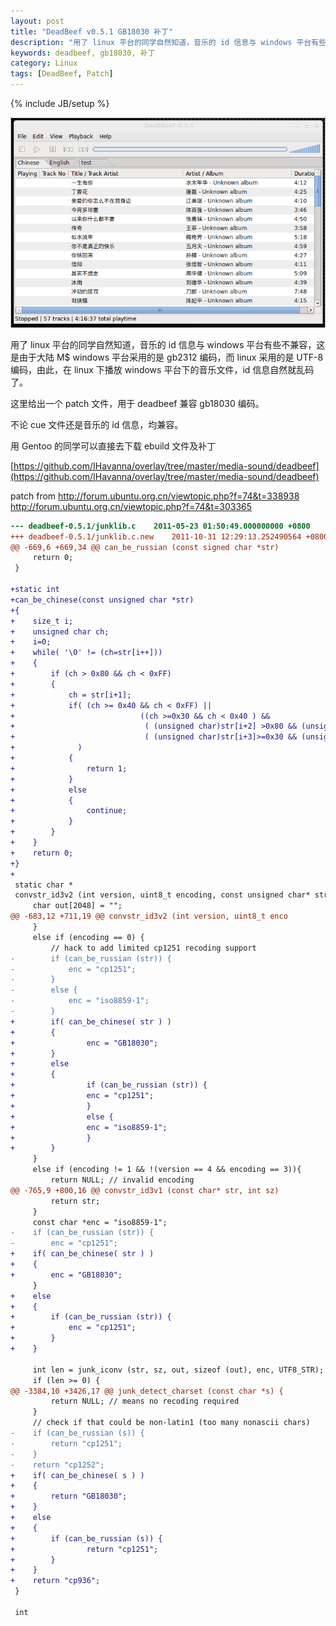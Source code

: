 ```yaml
---
layout: post
title: "DeadBeef v0.5.1 GB18030 补丁"
description: "用了 linux 平台的同学自然知道，音乐的 id 信息与 windows 平台有些不兼容，这是由于大陆 M$ windows 平台采用的是 gb2312 编码"
keywords: deadbeef, gb18030, 补丁
category: Linux
tags: [DeadBeef, Patch]
---
```

{% include JB/setup %}

![DeadBeef](/assets/images/2011/11/deadbeef.png "DeadBeef")

用了 linux 平台的同学自然知道，音乐的 id 信息与 windows 平台有些不兼容，这是由于大陆 M$ windows 平台采用的是 gb2312 编码，而 linux 采用的是 UTF-8 编码，由此，在 linux 下播放 windows 平台下的音乐文件，id 信息自然就乱码了。

这里给出一个 patch 文件，用于 deadbeef 兼容 gb18030 编码。

不论 cue 文件还是音乐的 id 信息，均兼容。

<!-- more -->

用 Gentoo 的同学可以直接去下载 ebuild 文件及补丁

[https://github.com/IHavanna/overlay/tree/master/media-sound/deadbeef](https://github.com/IHavanna/overlay/tree/master/media-sound/deadbeef)

patch from
http://forum.ubuntu.org.cn/viewtopic.php?f=74&t=338938
http://forum.ubuntu.org.cn/viewtopic.php?f=74&t=303365

```diff
--- deadbeef-0.5.1/junklib.c    2011-05-23 01:50:49.000000000 +0800
+++ deadbeef-0.5.1/junklib.c.new    2011-10-31 12:29:13.252490564 +0800
@@ -669,6 +669,34 @@ can_be_russian (const signed char *str)
     return 0;
 }
 
+static int
+can_be_chinese(const unsigned char *str)
+{
+    size_t i;
+    unsigned char ch;
+    i=0;
+    while( '\0' != (ch=str[i++]))
+    {
+        if (ch > 0x80 && ch < 0xFF)
+        {
+            ch = str[i+1];
+            if( (ch >= 0x40 && ch < 0xFF) ||
+                            ((ch >=0x30 && ch < 0x40 ) &&
+                             ( (unsigned char)str[i+2] >0x80 && (unsigned char)str[i+2]<0xff ) &&
+                             ( (unsigned char)str[i+3]>=0x30 && (unsigned char)str[i+3]< 0x40 ))
+              )
+            {
+                return 1;
+            }
+            else
+            {
+                continue;
+            }
+        }
+    }
+    return 0;
+}
+
 static char *
 convstr_id3v2 (int version, uint8_t encoding, const unsigned char* str, int sz) {
     char out[2048] = "";
@@ -683,12 +711,19 @@ convstr_id3v2 (int version, uint8_t enco
     }
     else if (encoding == 0) {
         // hack to add limited cp1251 recoding support
-        if (can_be_russian (str)) {
-            enc = "cp1251";
-        }
-        else {
-            enc = "iso8859-1";
-        }
+        if( can_be_chinese( str ) )
+        {
+                enc = "GB18030";
+        }
+        else
+        {
+                if (can_be_russian (str)) {
+                enc = "cp1251";
+                }
+                else {
+                enc = "iso8859-1";
+                }
+        }
     }
     else if (encoding != 1 && !(version == 4 && encoding == 3)){
         return NULL; // invalid encoding
@@ -765,9 +800,16 @@ convstr_id3v1 (const char* str, int sz)
         return str;
     }
     const char *enc = "iso8859-1";
-    if (can_be_russian (str)) {
-        enc = "cp1251";
+    if( can_be_chinese( str ) )
+    {
+        enc = "GB18030";
     }
+    else
+    {
+        if (can_be_russian (str)) {
+            enc = "cp1251";
+        }
+    }
 
     int len = junk_iconv (str, sz, out, sizeof (out), enc, UTF8_STR);
     if (len >= 0) {
@@ -3384,10 +3426,17 @@ junk_detect_charset (const char *s) {
         return NULL; // means no recoding required
     }
     // check if that could be non-latin1 (too many nonascii chars)
-    if (can_be_russian (s)) {
-        return "cp1251";
-    }
-    return "cp1252";
+    if( can_be_chinese( s ) )
+    {
+        return "GB18030";
+    }
+    else
+    {
+        if (can_be_russian (s)) {
+                return "cp1251";
+        }
+    }
+    return "cp936";
 }
 
 int
```
